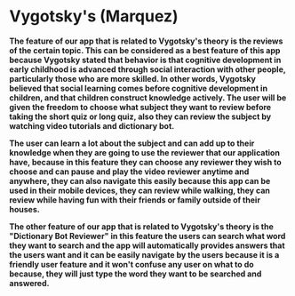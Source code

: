 # Vygotsky's (Marquez)


**The feature of our app that is related to Vygotsky's theory is the reviews of the certain topic. This can be considered as a best feature of this app because Vygotsky stated that behavior is that cognitive development in early childhood is advanced through social interaction with other people, particularly those who are more skilled. In other words, Vygotsky believed that social learning comes before cognitive development in children, and that children construct knowledge actively.
 The user will be given the freedom to choose what subject they want to review before taking the short quiz or long quiz, also they can review the subject by watching video tutorials and dictionary bot.**


**The user can learn a lot about the subject and can add up to their knowledge when they are going to use the reviewer that our application have, because in this feature they can choose any reviewer they wish to choose and can pause and play the video reviewer anytime and anywhere, they can also navigate this easily because this app can be used in their mobile devices, they can review while walking, they can review while having fun with their friends or family outside of their houses.**



**The other feature of our app that is related to Vygotsky's theory is the "Dictionary Bot Reviewer" in this feature the users can search what word they want to search and the app will automatically provides answers that the users want and it can be easily navigate by the users because it is a friendly user feature and it won't confuse any user on what to do because, they will just type the word they want to be searched and answered.**
